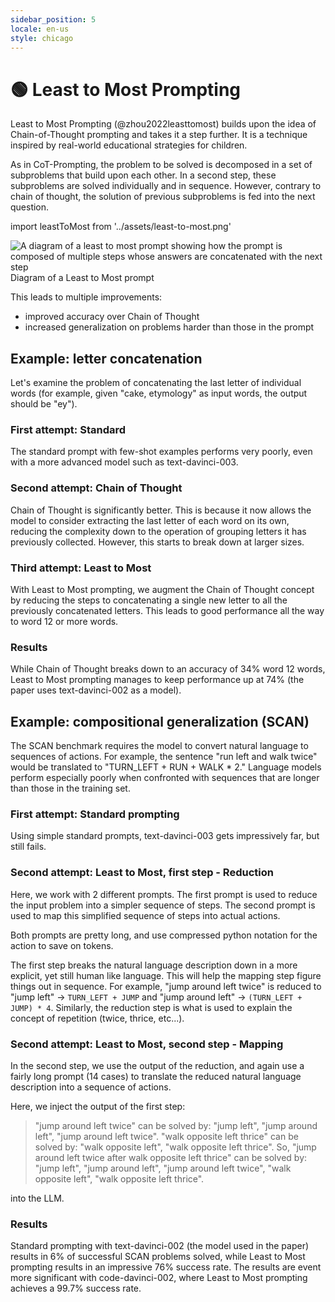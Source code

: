 ```yaml
---
sidebar_position: 5
locale: en-us
style: chicago
---
```


# 🟢 Least to Most Prompting

Least to Most Prompting (@zhou2022leasttomost) builds upon the idea of Chain-of-Thought prompting and takes it a step further. It is a technique inspired by real-world educational strategies for children.  

As in CoT-Prompting, the problem to be solved is decomposed in a set of subproblems that build upon each other. In a second step, these subproblems are solved individually and in sequence. However, contrary to chain of thought, the solution of previous subproblems is fed into the next question.

import leastToMost from '../assets/least-to-most.png'

<div style={{textAlign: 'center'}}>
  <img src={leastToMost} style={{width: "300px"}}
        alt="A diagram of a least to most prompt showing how the prompt is composed of multiple steps whose answers are concatenated with the next step" />
</div>

<div style={{textAlign: 'center'}}>
   Diagram of a Least to Most prompt
</div>

This leads to multiple improvements:
- improved accuracy over Chain of Thought
- increased generalization on problems harder than those in the prompt

## Example: letter concatenation

Let's examine the problem of concatenating the last letter of individual words (for example, given "cake, etymology" as input words, the output should be "ey").

### First attempt: Standard 

The standard prompt with few-shot examples performs very poorly, even with a more advanced model such as text-davinci-003.

<div trydyno-embed="" openai-model="text-davinci-003"
     initial-prompt="Q: think, machine\nA: ke\n\nQ: learning, reasoning, generalization\nA: ggn\n\nQ: artificial, intelligence\nA: le\n\nQ: transformer, language, vision\nA: ren\n\nQ: foo,bar,baz,blip\nA:"
     initial-response="lip"
     max-tokens="256" box-rows="18"
     model-temp="0.2" ></div>

### Second attempt: Chain of Thought
Chain of Thought is significantly better. This is because it now allows the model
to consider extracting the last letter of each word on its own, reducing the complexity down to the operation of grouping letters it has previously collected. However, this starts to break down at larger sizes.

<div trydyno-embed="" openai-model="text-davinci-003"
     initial-prompt="Q: think, machine\nA: The last letter of &#34;think&#34; is &#34;k&#34;. The last letter of &#34;machine&#34; is &#34;e&#34;. So &#34;think, machine&#34; is &#34;ke&#34;.\n\nQ: learning, reasoning, generalization\nA: The last letter of &#34;learning&#34; is &#34;g&#34;. The last letter of &#34;reasoning&#34; is &#34;n&#34;. The last letter of &#34;generalization&#34; is &#34;n&#34;. So &#34;learning, reasoning, generalization&#34; is &#34;ggn&#34;.\n\nQ: artificial, intelligence\nA: The last letter of &#34;artificial&#34; is &#34;l&#34;. The last letter of &#34;intelligence&#34; is &#34;e&#34;. So &#34;artificial, intelligence&#34; is &#34;le&#34;.\n\nQ: transformer, language, vision\nA: The last letter of &#34;transformer&#34; is &#34;r&#34;. The last letter of &#34;language&#34; is &#34;e&#34;. The last letter of &#34;vision&#34; is &#34;n&#34;. So &#34;transformer, language, vision&#34; is &#34;ren&#34;.\n\nQ: foo,bar,baz,blip\nA:"
     initial-response="The last letter of &#34;foo&#34; is &#34;o&#34;. The last letter of &#34;bar&#34; is &#34;r&#34;. The last letter of &#34;baz&#34; is &#34;z&#34;. The last letter of &#34;blip&#34; is &#34;p&#34;. So &#34;foo,bar,baz,blip&#34; is &#34;orzp&#34;."
     max-tokens="256" box-rows="18"
     model-temp="0.2" ></div>

### Third attempt: Least to Most

With Least to Most prompting, we augment the Chain of Thought concept by reducing the steps to concatenating a single new letter to all the previously concatenated letters. This leads to good performance all the way to word 12 or more words.

<div trydyno-embed="" openai-model="text-davinci-003"
     initial-prompt="Q: think, machine\nA: The last letter of &#34;think&#34; is &#34;k&#34;. The last letter of &#34;machine&#34; is &#34;e&#34;. Concatenating &#34;k&#34; and &#34;e&#34; gives &#34;ke&#34;. So &#34;think, machine&#34; output &#34;ke&#34;.\n\nQ: think, machine, learning\nA: &#34;think, machine&#34; outputs &#34;ke&#34;. The last letter of &#34;learning&#34; is &#34;g&#34;. Concatenating &#34;ke&#34; and &#34;g&#34; gives &#34;keg&#34;. So &#34;think, machine, keg&#34; is &#34;keg&#34;.\n\nQ: transformer, language\nA: The last letter of &#34;transformer&#34; is &#34;r&#34;. The last letter of &#34;language&#34; is &#34;e&#34;. Concatenating &#34;r&#34; and &#34;e&#34; gives &#34;re&#34;. So &#34;transformer, language&#34; is &#34;re&#34;.\n\nQ: transformer, language, vision\nA: &#34;transformer, language&#34; outputs &#34;re&#34;. The last letter of &#34;vision&#34; is &#34;n&#34;. Concatenating &#34;re&#34; and &#34;n&#34; gives &#34;ren&#34;. So &#34;transformer, language, vision&#34; is &#34;ren&#34;.\n\nQ: foo,bar,baz,blip,learn,prompting,world,shaking,event,dancefloor,prisma,giraffe\nA:"
     initial-response="The last letter of &#34;foo&#34; is &#34;o&#34;. The last letter of &#34;bar&#34; is &#34;r&#34;. Concatenating &#34;o&#34; and &#34;r&#34; gives &#34;or&#34;. The last letter of &#34;baz&#34; is &#34;z&#34;. Concatenating &#34;or&#34; and &#34;z&#34; gives &#34;orz&#34;. The last letter of &#34;blip&#34; is &#34;p&#34;. Concatenating &#34;orz&#34; and &#34;p&#34; gives &#34;orzp&#34;. The last letter of &#34;learn&#34; is &#34;n&#34;. Concatenating &#34;orzp&#34; and &#34;n&#34; gives &#34;orzpn&#34;. The last letter of &#34;prompting&#34; is &#34;g&#34;. Concatenating &#34;orzpn&#34; and &#34;g&#34; gives &#34;orzpng&#34;. The last letter of &#34;world&#34; is &#34;d&#34;. Concatenating &#34;orzpng&#34; and &#34;d&#34; gives &#34;orzpngd&#34;. The last letter of &#34;shaking&#34; is &#34;g&#34;. Concatenating &#34;orzpngd&#34; and &#34;g&#34; gives &#34;orzpngdg&#34;. The last letter of &#34;event&#34; is &#34;t&#34;. Concatenating &#34;orzpngdg&#34; and &#34;t&#34; gives &#34;orzpngdgt&#34;."
     max-tokens="256" box-rows="18"
     model-temp="0.2" ></div>
     

### Results

While Chain of Thought breaks down to an accuracy of 34% word 12 words, Least to Most prompting manages to keep performance up at 74% (the paper uses text-davinci-002 as a model).

## Example: compositional generalization (SCAN)

The SCAN benchmark requires the model to convert natural language to sequences of actions. For example, the sentence "run left and walk twice" would be translated to "TURN_LEFT + RUN + WALK * 2." Language models perform especially poorly when confronted with sequences that are longer than those in the training set.

### First attempt: Standard prompting

Using simple standard prompts, text-davinci-003 gets impressively far, but still fails.

<div trydyno-embed="" openai-model="text-davinci-003"
     initial-prompt="Q: turn left\nA: TURN LEFT\n\nQ: turn right\nA: TURN RIGHT\n\nQ: jump left\nA: TURN LEFT &#43; JUMP\n\nQ: run right\nA: TURN RIGHT &#43; RUN\n\nQ: look twice\nA: LOOK * 2\n\nQ: run and look twice\nA: RUN &#43; LOOK * 2\n\nQ: jump right thrice\nA: (TURN RIGHT &#43; JUMP) * 3\n\nQ: walk after run\nA: RUN &#43; WALK\n\nQ: turn opposite left\nA: TURN LEFT * 2\n\nQ: turn around left\nA: TURN LEFT * 4\n\nQ: turn opposite right\nA: TURN RIGHT * 2\n\nQ: turn around right\nA: TURN RIGHT * 4\n\nQ: walk opposite left\nA: TURN LEFT * 2 &#43; WALK\n\nQ: walk around left\nA: (TURN LEFT &#43; WALK) * 4\n\nQ: &#34;jump around left twice after walk opposite left thrice&#34; \nA:"
     initial-response="(TURN LEFT * 2 + WALK) * 3 + (TURN LEFT + JUMP) * 2"
     max-tokens="512" box-rows="18"
     model-temp="0.2" ></div>

### Second attempt: Least to Most, first step - Reduction

Here, we work with 2 different prompts. The first prompt is used to reduce the input problem into a simpler sequence of steps. The second prompt is used to map this simplified sequence of steps into actual actions.

Both prompts are pretty long, and use compressed python notation for the action to save on tokens.

The first step breaks the natural language description down in a more explicit, yet still human like language. This will help the mapping step figure things out in sequence.
For example, "jump around left twice" is reduced to "jump left" -> `TURN_LEFT + JUMP` and "jump around left" -> `(TURN_LEFT + JUMP) * 4`. Similarly, the reduction step is what is used to explain the concept of repetition (twice, thrice, etc...).

<div trydyno-embed="" openai-model="text-davinci-003"
     initial-prompt="Q: look right after look twice\nA: &#34;look right after look twice&#34; can be solved by: &#34;look right&#34;, &#34;look twice&#34;.\n\nQ: jump opposite right thrice and walk\nA: &#34;jump opposite right thrice&#34; can be solved by: &#34;jump opposite right&#34;, &#34;jump opposite right thrice&#34;. &#34;walk&#34; can be solved by: &#34;walk&#34;. So, &#34;jump opposite right thrice and walk&#34; can be solved by: &#34;jump opposite right&#34;, &#34;jump opposite right thrice&#34;, &#34;walk&#34;.\n\nQ: run left twice and run right\nA: &#34;run left twice&#34; can be solved by: &#34;run left&#34;, &#34;run left twice&#34;. &#34;run right&#34; can be solved by &#34;run right&#34;. So, &#34;run left twice and run right&#34; can.be solved by: &#34;run left&#34;, &#34;run left twice&#34;, &#34;run right&#34;.\n\nQ: run opposite right\nA: &#34;run opposite right&#34; can be solved by &#34;run opposite right&#34;.\n\nQ: look opposite right thrice after walk\nA: &#34;look opposite right thrice&#34; can be solved by: &#34;look opposite right&#34;, &#34;look opposite right thrice&#34;. &#34;walk&#34; can be solved by &#34;walk&#34;. So, &#34;look opposite right thrice after walk&#34; can be solved by: &#34;look opposite right&#34;, &#34;look opposite right thrice&#34;, &#34;walk&#34;.\n\nQ: jump around right\nA: &#34;jump around right&#34; can be solved by: &#34;jump right&#34;, &#34;jump around right&#34;. So, &#34;jump around right&#34; can be solved by: &#34;jump right&#34;, &#34;jump around right&#34;.\n\nQ: look around right thrice and walk\nA: &#34;look around right thrice&#34; can be solved by: &#34;look right&#34;, &#34;look around right&#34;, &#34;look around right thrice&#34;. &#34;walk&#34; can be solved by &#34;walk&#34;. So, &#34;look around right thrice and walk&#34; can be solved by: &#34;look right&#34;, &#34;look around right&#34;, &#34;look around right thrice&#34;, &#34;walk&#34;.\n\nQ: turn right after run right thrice\nA: &#34;turn right&#34; can be solved by: &#34;turn right&#34;. &#34;run right thrice&#34; can be solved by: &#34;run right&#34;, &#34;run right thrice&#34;. So, &#34;turn right after run right thrice&#34; can be solved by: &#34;turn right&#34;, &#34;run right&#34;, &#34;run right thrice&#34;.\n\nQ: jump around left twice after walk opposite left thrice\nA:"
     initial-response="&#34;jump around left twice&#34; can be solved by: &#34;jump left&#34;, &#34;jump around left&#34;, &#34;jump around left twice&#34;. &#34;walk opposite left thrice&#34; can be solved by: &#34;walk opposite left&#34;, &#34;walk opposite left thrice&#34;. So, &#34;jump around left twice after walk opposite left thrice&#34; can be solved by: &#34;jump left&#34;, &#34;jump around left&#34;, &#34;jump around left twice&#34;, &#34;walk opposite left&#34;, &#34;walk opposite left thrice&#34;."
     max-tokens="256" box-rows="18"
     model-temp="0.2" ></div>

### Second attempt: Least to Most, second step - Mapping

In the second step, we use the output of the reduction, and again use a fairly long prompt (14 cases) to translate the reduced natural language description into a sequence of actions.

Here, we inject the output of the first step:

> "jump around left twice" can be solved by: "jump left", "jump around left", "jump around left twice". "walk opposite left thrice" can be solved by: "walk opposite left", "walk opposite left thrice". So, "jump around left twice after walk opposite left thrice" can be solved by: "jump left", "jump around left", "jump around left twice", "walk opposite left", "walk opposite left thrice".

into the LLM.

<div trydyno-embed="" openai-model="text-davinci-003"
     initial-prompt="Q: turn left\nA: &#34;turn left&#34; outputs &#34;TURN LEFT&#34;.\n\nQ: turn right\nA: &#34;turn right&#34; outputs &#34;TURN RIGHT&#34;.\n\nQ: jump left\nA: The output of &#34;jump left&#34; concatenates: the output of &#34;turn left&#34;, the output of &#34;jump&#34;. &#34;turn left&#34; outputs &#34;TURN LEFT&#34;. &#34;jump&#34; outputs &#34;JUMP&#34;. So concatenating the output of &#34;turn left&#34; and the out- put of &#34;jump&#34; leads to &#34;TURN LEFT&#34; &#43; &#34;JUMP&#34;. So the output of &#34;jump left&#34; is &#34;TURN LEFT&#34; &#43; &#34;JUMP&#34;.\n\nQ: run right\nA: The output of &#34;run right&#34; concatenates: the output of &#34;turn right&#34;, the output of &#34;run&#34;. &#34;turn right&#34; outputs &#34;TURN RIGHT&#34;. &#34;run&#34; outputs &#34;RUN&#34;. So concatenating the output of &#34;turn right&#34; and the output of &#34;run&#34; leads to &#34;TURN RIGHT&#34; &#43; &#34;RUN&#34;. So the output of &#34;run right&#34; is &#34;TURN RIGHT&#34; &#43; &#34;RUN&#34;.\n\nQ: look twice\nA: The output of &#34;look twice&#34; concatenates: the output of &#34;look&#34;, the output of &#34;look&#34;. &#34;look&#34; outputs &#34;LOOK&#34;. So repeating the output of &#34;look&#34; two times leads to &#34;LOOK&#34; * 2. So the output of &#34;look twice&#34; is &#34;LOOK&#34; * 2.\n\nQ: run and look twice\nA: The output of &#34;run and look twice&#34; concatenates: the output of &#34;run&#34;, the output of &#34;look twice&#34;. &#34;run&#34; outputs &#34;RUN&#34;. &#34;look twice&#34; outputs &#34;LOOK&#34; * 2. So concatenating the output of &#34;run&#34; and the output of &#34;look twice&#34; leads to &#34;RUN&#34; &#43; &#34;LOOK&#34; * 2. So the output of &#34;run and look twice&#34; is &#34;RUN&#34; &#43; &#34;LOOK&#34; * 2.\n\nQ: jump right thrice\nA: The output of &#34;jump right thrice&#34; concatenates: the output of &#34;jump right&#34;, the output of &#34;jump right&#34;, the output of &#34;jump right&#34;. &#34;jump right&#34; outputs &#34;TURN RIGHT&#34; &#43; &#34;JUMP&#34;. So repeating the output of &#34;jump right&#34; three times leads to (&#34;TURN RIGHT&#34; &#43; &#34;JUMP&#34;) * 3. So the output of &#34;jump right thrice&#34; is (&#34;TURN RIGHT&#34; &#43; &#34;JUMP&#34;) * 3.\n\nQ: walk after run\nA: The output of &#34;walk after run&#34; concatenates: the output of &#34;run&#34;, the output of &#34;walk&#34;. &#34;run&#34; outputs &#34;RUN&#34;. &#34;walk&#34; outputs &#34;WALK&#34;. So concatenating the output of &#34;run&#34; and the output of &#34;walk&#34; leads to &#34;RUN&#34; &#43; &#34;WALK&#34;. So the output of &#34;walk after run&#34; is &#34;RUN&#34; &#43; &#34;WALK&#34;.\n\nQ: turn opposite left\nA: The output of &#34;turn opposite left&#34; concatenates: the output of &#34;turn left&#34;, the output of &#34;turn left&#34;. &#34;turn left&#34; outputs &#34;TURN LEFT&#34;. So repeating the output of &#34;turn left&#34; twice leads to &#34;TURN LEFT&#34; * 2. So the output of &#34;turn opposite left&#34; is &#34;TURN LEFT&#34; * 2.\n\nQ: turn around left\nA: The output of &#34;turn around left&#34; concatenates: the output of &#34;turn left&#34;, the output of &#34;turn left&#34;, the output of &#34;turn left&#34;, the output of &#34;turn left&#34;. &#34;turn left&#34; outputs &#34;TURN LEFT&#34;. So repeating the output of &#34;turn left&#34; four times leads to &#34;TURN LEFT&#34; * 4. So the output of &#34;turn around left&#34; is &#34;TURN LEFT&#34; * 4.\n\nQ: turn opposite right\nA: The output of &#34;turn opposite right&#34; concatenates: the output of &#34;turn right&#34;, the output of &#34;turn right&#34;. &#34;turn right&#34; outputs &#34;TURN RIGHT&#34;. So repeating the output of &#34;turn right&#34; twice leads to &#34;TURN RIGHT&#34; * 2. So the output of &#34;turn opposite right&#34; is &#34;TURN RIGHT&#34; * 2.\n\nQ: turn around right\nA: The output of &#34;turn around right&#34; concatenates: the output of &#34;turn right&#34;, the output of &#34;turn right&#34;, the output of &#34;turn right&#34;, the output of &#34;turn right&#34;. &#34;turn right&#34; outputs &#34;TURN RIGHT&#34;. So repeating the output of &#34;turn right&#34; four times leads to &#34;TURN RIGHT&#34; * 4. So the output of &#34;turn around right&#34; is &#34;TURN RIGHT&#34; * 4.\n\nQ: walk opposite left\nA: The output of &#34;walk opposite left&#34; concatenates: the output of &#34;turn opposite left&#34;, the output of &#34;walk&#34;. &#34;turn opposite left&#34; outputs &#34;TURN LEFT&#34; * 2. &#34;walk&#34; outputs &#34;WALK&#34;. So concatenating the output of &#34;turn opposite left&#34; and the output of &#34;walk&#34; leads to &#34;TURN LEFT&#34; * 2 &#43; &#34;WALK&#34;. So the output of &#34;walk opposite left&#34; is &#34;TURN LEFT&#34; * 2 &#43; &#34;WALK&#34;.\n\nQ: walk around left\nA: The output of &#34;walk around left&#34; concatenates: the output of &#34;walk left&#34;, the output of &#34;walk left&#34;, the output of &#34;walk left&#34;, the output of &#34;walk left&#34;. &#34;walk left&#34; outputs &#34;TURN LEFT&#34; &#43; &#34;WALK&#34;. So repeating the output of &#34;walk around left&#34; four times leads to (&#34;TURN LEFT&#34; &#43; &#34;WALK&#34;) * 4. So the output of &#34;walk around left&#34; is (&#34;TURN LEFT&#34; &#43; &#34;WALK&#34;) * 4.\n\nQ: &#34;jump around left twice after walk opposite left thrice&#34; \nA:"
     initial-response="The output of &#34;jump around left twice after walk opposite left thrice&#34; concatenates: the output of &#34;walk opposite left thrice&#34;, the output of &#34;jump around left twice&#34;. &#34;walk opposite left thrice&#34; outputs &#34;TURN LEFT&#34; * 2 + &#34;WALK&#34; * 3. &#34;jump around left twice&#34; outputs (&#34;TURN LEFT&#34; + &#34;JUMP&#34;) * 4. So concatenating the output of &#34;walk opposite left thrice&#34; and the output of &#34;jump around left twice&#34; leads to &#34;TURN LEFT&#34; * 2 + &#34;WALK&#34; * 3 + (&#34;TURN LEFT&#34; + &#34;JUMP&#34;) * 4. So the output of &#34;jump around left twice after walk opposite left thrice&#34; is &#34;TURN LEFT&#34; * 2 + &#34;WALK&#34; * 3 + (&#34;TURN LEFT&#34; + &#34;JUMP&#34;) * 4."
     max-tokens="1024" box-rows="18"
     model-temp="0.2" ></div>

### Results

Standard prompting with text-davinci-002 (the model used in the paper) results in 6% of successful SCAN problems solved, while Least to Most prompting results in an impressive 76% success rate. The results are event more significant with code-davinci-002, where Least to Most prompting achieves a 99.7% success rate.
